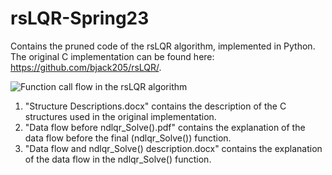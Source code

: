# rsLQR-Spring23

Contains the pruned code of the rsLQR algorithm, implemented in Python. The original C implementation can be found here: https://github.com/bjack205/rsLQR/.

![Function call flow in the rsLQR algorithm](https://github.com/A2R-Lab/rsLQR-Spring23/blob/main/function_call_flow.png)

1. "Structure Descriptions.docx" contains the description of the C structures used in the original implementation.
2. "Data flow before ndlqr_Solve().pdf" contains the explanation of the data flow before the final (ndlqr_Solve()) function.
3. "Data flow and ndlqr_Solve() description.docx" contains the explanation of the data flow in the ndlqr_Solve() function.


